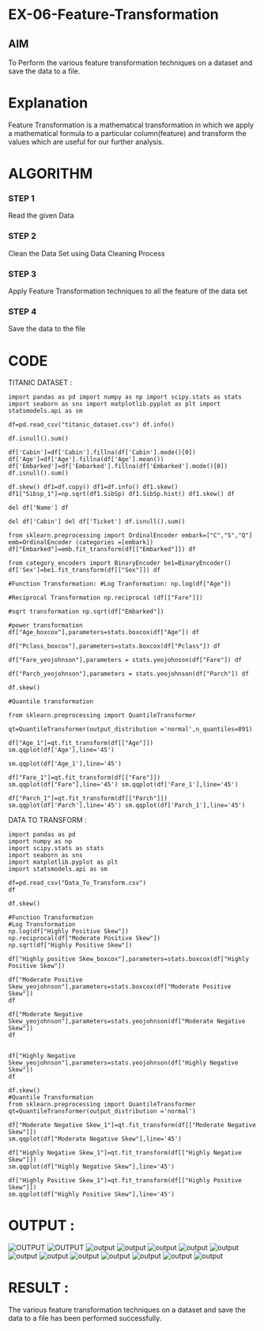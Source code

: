 # EX-06-Feature-Transformation

## AIM
To Perform the various feature transformation techniques on a dataset and save the data to a file. 

# Explanation
Feature Transformation is a mathematical transformation in which we apply a mathematical formula to a particular column(feature) and transform the values which are useful for our further analysis.

 
# ALGORITHM
### STEP 1
Read the given Data
### STEP 2
Clean the Data Set using Data Cleaning Process
### STEP 3
Apply Feature Transformation techniques to all the feature of the data set
### STEP 4
Save the data to the file


# CODE
TITANIC DATASET :
```
import pandas as pd import numpy as np import scipy.stats as stats import seaborn as sns import matplotlib.pyplot as plt import statsmodels.api as sm

df=pd.read_csv("titanic_dataset.csv") df.info()

df.isnull().sum()

df['Cabin']=df['Cabin'].fillna(df['Cabin'].mode()[0]) df['Age']=df['Age'].fillna(df['Age'].mean()) df['Embarked']=df['Embarked'].fillna(df['Embarked'].mode()[0]) df.isnull().sum()

df.skew() df1=df.copy() df1=df.info() df1.skew() df1["Sibsp_1"]=np.sqrt(df1.SibSp) df1.SibSp.hist() df1.skew() df

del df['Name'] df

del df['Cabin'] del df['Ticket'] df.isnull().sum()

from sklearn.preprocessing import OrdinalEncoder embark=["C","S","Q"] emb=OrdinalEncoder (categories =[embark]) df["Embarked"]=emb.fit_transform(df[["Embarked"]]) df

from category_encoders import BinaryEncoder be1=BinaryEncoder() df['Sex']=be1.fit_transform(df[["Sex"]]) df

#Function Transformation: #Log Tranformation: np.log(df["Age"])

#Reciprocal Transformation np.reciprocal (df[["Fare"]])

#sqrt transformation np.sqrt(df["Embarked"])

#power transformation df["Age_boxcox"],parameters=stats.boxcox(df["Age"]) df

df["Pclass_boxcox"],parameters=stats.boxcox(df["Pclass"]) df

df["Fare_yeojohnson"],parameters = stats.yeojohnson(df["Fare"]) df

df["Parch_yeojohnson"],parameters = stats.yeojohnson(df["Parch"]) df

df.skew()

#Quantile transformation

from sklearn.preprocessing import QuantileTransformer

qt=QuantileTransformer(output_distribution ='normal',n_quantiles=891)

df["Age_1"]=qt.fit_transform(df[["Age"]]) sm.qqplot(df['Age'],line='45')

sm.qqplot(df['Age_1'],line='45')

df["Fare_1"]=qt.fit_transform(df[["Fare"]]) sm.qqplot(df["Fare"],line='45') sm.qqplot(df['Fare_1'],line='45')

df["Parch_1"]=qt.fit_transform(df[["Parch"]]) sm.qqplot(df['Parch'],line='45') sm.qqplot(df['Parch_1'],line='45')
```
DATA TO TRANSFORM :
```
import pandas as pd
import numpy as np
import scipy.stats as stats
import seaborn as sns
import matplotlib.pyplot as plt
import statsmodels.api as sm

df=pd.read_csv("Data_To_Transform.csv")
df

df.skew()

#Function Transformation 
#Log Transformation 
np.log(df["Highly Positive Skew"])
np.reciprocal(df["Moderate Positive Skew"])
np.sqrt(df["Highly Positive Skew"])

df["Highly positive Skew_boxcox"],parameters=stats.boxcox(df["Highly Positive Skew"])

df["Moderate Positive Skew_yeojohnson"],parameters=stats.boxcox(df["Moderate Positive Skew"])
df

df["Moderate Negative Skew_yeojohnson"],parameters=stats.yeojohnson(df["Moderate Negative Skew"])
df


df["Highly Negative Skew_yeojohnson"],parameters=stats.yeojohnson(df["Highly Negative Skew"])
df

df.skew()
#Quantile Transformation 
from sklearn.preprocessing import QuantileTransformer
qt=QuantileTransformer(output_distribution ='normal')

df["Moderate Negative Skew_1"]=qt.fit_transform(df[["Moderate Negative Skew"]])
sm.qqplot(df["Moderate Negative Skew"],line='45')

df["Highly Negative Skew_1"]=qt.fit_transform(df[["Highly Negative Skew"]])
sm.qqplot(df["Highly Negative Skew"],line='45')

df["Highly Positive Skew_1"]=qt.fit_transform(df[["Highly Positive Skew"]])
sm.qqplot(df["Highly Positive Skew"],line='45')
```

# OUTPUT :
![OUTPUT](P1.png)
![OUTPUT](P2.png)
![output](P3.png)
![output](P4.png)
![output](P5.png)
![output](P6.png)
![output](P7.png)
![output](P8.png)
![output](P9.png)
![output](P10.png)
![output](11.png)
![output](12.png)
![output](13.png)
![output](14.png)


# RESULT :
The various feature transformation techniques on a dataset and save the data to a file has been performed successfully.